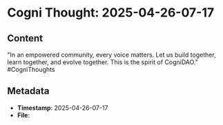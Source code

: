 # Cogni Thought: 2025-04-26-07-17

## Content

"In an empowered community, every voice matters. Let us build together, learn together, and evolve together. This is the spirit of CogniDAO." #CogniThoughts

## Metadata

- **Timestamp**: 2025-04-26-07-17
- **File**: 

